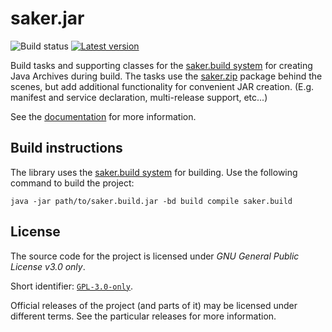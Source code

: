 # saker.jar

![Build status](https://img.shields.io/azure-devops/build/sakerbuild/e2bc4049-c2f6-497b-8d3c-bed869f837dd/5/master) [![Latest version](https://mirror.nest.saker.build/badges/saker.jar/version.svg)](https://nest.saker.build/package/saker.jar "saker.jar | saker.nest")

Build tasks and supporting classes for the [saker.build system](https://saker.build) for creating Java Archives during build. The tasks use the [saker.zip](https://github.com/sakerbuild/saker.zip) package behind the scenes, but add additional functionality for convenient JAR creation. (E.g. manifest and service declaration, multi-release support, etc...)

See the [documentation](https://saker.build/saker.jar/doc/) for more information.

## Build instructions

The library uses the [saker.build system](https://saker.build) for building. Use the following command to build the project:

```
java -jar path/to/saker.build.jar -bd build compile saker.build
```

## License

The source code for the project is licensed under *GNU General Public License v3.0 only*.

Short identifier: [`GPL-3.0-only`](https://spdx.org/licenses/GPL-3.0-only.html).

Official releases of the project (and parts of it) may be licensed under different terms. See the particular releases for more information.
